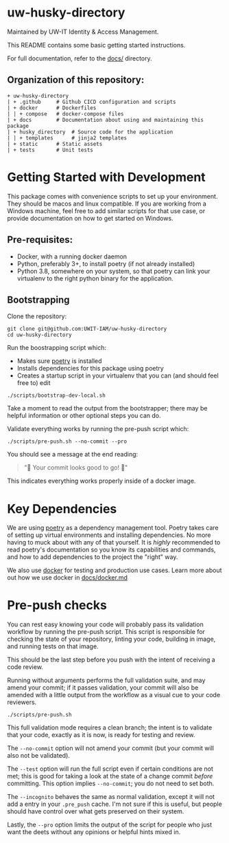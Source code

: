 # uw-husky-directory
Maintained by UW-IT Identity & Access Management.

This README contains some basic getting started instructions.

For full documentation, refer to the [docs/](https://github.com/uwit-iam/uw-husky-directory/tree/main/docs) directory.

## Organization of this repository:

```
+ uw-husky-directory
| + .github     # Github CICD configuration and scripts
| + docker      # Dockerfiles
| | + compose   # docker-compose files
| + docs        # Documentation about using and maintaining this package
| + husky_directory  # Source code for the application
| | + templates      # jinja2 templates
| + static      # Static assets
| + tests       # Unit tests
```

# Getting Started with Development

This package comes with convenience scripts to set up your environment. They should be macos and linux compatible.
If you are working from a Windows machine, feel free to add similar scripts for that use case, or provide documentation 
on how to get started on Windows.

## Pre-requisites:

- Docker, with a running docker daemon
- Python, preferably 3+, to install poetry (if not already installed)
- Python 3.8, somewhere on your system, so that poetry can link your virtualenv to 
  the right python binary for the application.

## Bootstrapping

Clone the repository:

```
git clone git@github.com:UWIT-IAM/uw-husky-directory
cd uw-husky-directory
```

Run the boostrapping script which:

- Makes sure [poetry](https://python-poetry.org/) is installed
- Installs dependencies for this package using poetry
- Creates a startup script in your virtualenv that you can (and should feel free to) edit

```
./scripts/bootstrap-dev-local.sh
```

Take a moment to read the output from the bootstrapper; there may be helpful information or other optional 
steps you can do.

Validate everything works by running the pre-push script which:

```
./scripts/pre-push.sh --no-commit --pro
```

You should see a message at the end reading:
 
> "🚢 Your commit looks good to go! 🌈"

This indicates everything works properly inside of a docker image.

# Key Dependencies

We are using [poetry](https://python-poetry.org/) as a dependency management tool. Poetry takes care of setting up 
virtual environments and installing dependencies. No more having to muck about with any of that yourself. It is 
_highly_ recommended to read poetry's documentation so you know its capabilities and commands, and how to add 
dependencies to the project the "right" way.

We also use [docker]() for testing and production use cases. Learn more about out how we use docker in 
[docs/docker.md](https://github.com/uwit-iam/uw-husky-directory/tree/main/docs/docker.md)

# Pre-push checks

You can rest easy knowing your code will probably pass its validation workflow by running the pre-push script. 
This script is responsible for checking the state of your repository, linting your code, building in image, and
running tests on that image.

This should be the last step before you push with the intent of receiving a code review. 

Running without arguments performs the full validation suite, and may amend your commit; if it passes validation,
your commit will also be amended with a little output from the workflow as a visual cue to your code reviewers.

```
./scripts/pre-push.sh
```

This full validation mode requires a clean branch; the intent is to validate that your code, exactly as it is now,
is ready for testing and review.

The `--no-commit` option will not amend your commit (but your commit will also not be validated). 

The `--test` option will run the full script even if certain conditions are not met; this is good for taking a look at 
the state of a change commit _before_ committing. This option implies `--no-commit`; you do not need to set both.

The `--incognito` behaves the same as normal validation, except it will not add a entry in your `.pre_push` cache. I'm 
not sure if this is useful, but people should have control over what gets preserved on their system.

Lastly, the `--pro` option limits the output of the script for people who just want the deets without any opinions
or helpful hints mixed in.
